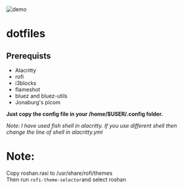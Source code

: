 ![demo](https://imgflip.com/gif/675elo)

# dotfiles

## Prerequists
- Alacritty
- rofi
- i3blocks
- flameshot
- bluez and bluez-utils
- Jonaburg's picom

**Just copy the config file in your /home/$USER/.config folder.**

*Note: I have used fish shell in alacritty. If you use different shell then change the line of shell in alacritty.yml*

# Note:
Copy roshan.rasi to /usr/share/rofi/themes <br />
Then run ```rofi-theme-selector```and select roshan 
